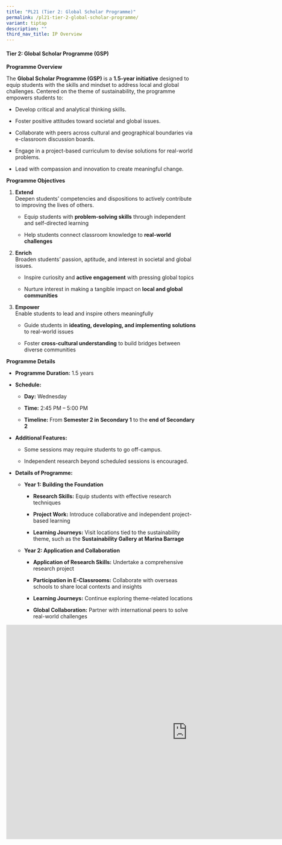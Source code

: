 ```yaml
---
title: "PL21 (Tier 2: Global Scholar Programme)"
permalink: /pl21-tier-2-global-scholar-programme/
variant: tiptap
description: ""
third_nav_title: IP Overview
---
```

<h4>Tier 2: Global Scholar Programme (GSP)</h4>
<p><strong>Programme Overview</strong>
</p>
<p>The <strong>Global Scholar Programme (GSP)</strong> is a <strong>1.5-year initiative</strong> designed
to equip students with the skills and mindset to address local and global
challenges. Centered on the theme of sustainability, the programme empowers
students to:</p>
<ul data-tight="true" class="tight">
<li>
<p>Develop critical and analytical thinking skills.</p>
</li>
<li>
<p>Foster positive attitudes toward societal and global issues.</p>
</li>
<li>
<p>Collaborate with peers across cultural and geographical boundaries via
e-classroom discussion boards.</p>
</li>
<li>
<p>Engage in a project-based curriculum to devise solutions for real-world
problems.</p>
</li>
<li>
<p>Lead with compassion and innovation to create meaningful change.</p>
</li>
</ul>
<p><strong>Programme Objectives</strong>
</p>
<ol data-tight="true" class="tight">
<li>
<p><strong>Extend</strong>
<br>Deepen students’ competencies and dispositions to actively contribute
to improving the lives of others.</p>
<ul data-tight="true" class="tight">
<li>
<p>Equip students with <strong>problem-solving skills</strong> through independent
and self-directed learning</p>
</li>
<li>
<p>Help students connect classroom knowledge to <strong>real-world challenges</strong>
</p>
</li>
</ul>
</li>
<li>
<p><strong>Enrich</strong>
<br>Broaden students’ passion, aptitude, and interest in societal and global
issues.</p>
<ul data-tight="true" class="tight">
<li>
<p>Inspire curiosity and <strong>active engagement</strong> with pressing global
topics</p>
</li>
<li>
<p>Nurture interest in making a tangible impact on <strong>local and global communities</strong>
</p>
</li>
</ul>
</li>
<li>
<p><strong>Empower</strong>
<br>Enable students to lead and inspire others meaningfully</p>
<ul data-tight="true" class="tight">
<li>
<p>Guide students in <strong>ideating, developing, and implementing solutions</strong> to
real-world issues</p>
</li>
<li>
<p>Foster <strong>cross-cultural understanding</strong> to build bridges between
diverse communities</p>
</li>
</ul>
</li>
</ol>
<p><strong>Programme Details</strong>
</p>
<ul data-tight="true" class="tight">
<li>
<p><strong>Programme Duration:</strong> 1.5 years</p>
</li>
<li>
<p><strong>Schedule:</strong>
</p>
<ul data-tight="true" class="tight">
<li>
<p><strong>Day:</strong> Wednesday</p>
</li>
<li>
<p><strong>Time:</strong> 2:45 PM – 5:00 PM</p>
</li>
<li>
<p><strong>Timeline:</strong> From <strong>Semester 2 in Secondary 1</strong> to
the <strong>end of Secondary 2</strong>
</p>
</li>
</ul>
</li>
<li>
<p><strong>Additional Features:</strong>
</p>
<ul data-tight="true" class="tight">
<li>
<p>Some sessions may require students to go off-campus.</p>
</li>
<li>
<p>Independent research beyond scheduled sessions is encouraged.</p>
</li>
</ul>
</li>
<li>
<p><strong>Details of Programme:</strong>
</p>
<ul data-tight="true" class="tight">
<li>
<p><strong>Year 1: Building the Foundation</strong>
</p>
<ul data-tight="true" class="tight">
<li>
<p><strong>Research Skills:</strong> Equip students with effective research
techniques</p>
</li>
<li>
<p><strong>Project Work:</strong> Introduce collaborative and independent
project-based learning</p>
</li>
<li>
<p><strong>Learning Journeys:</strong> Visit locations tied to the sustainability
theme, such as the <strong>Sustainability Gallery at Marina Barrage</strong>
</p>
</li>
</ul>
</li>
<li>
<p><strong>Year 2: Application and Collaboration</strong>
</p>
<ul data-tight="true" class="tight">
<li>
<p><strong>Application of Research Skills:</strong> Undertake a comprehensive
research project</p>
</li>
<li>
<p><strong>Participation in E-Classrooms:</strong> Collaborate with overseas
schools to share local contexts and insights</p>
</li>
<li>
<p><strong>Learning Journeys:</strong> Continue exploring theme-related locations</p>
</li>
<li>
<p><strong>Global Collaboration:</strong> Partner with international peers
to solve real-world challenges</p>
</li>
</ul>
</li>
</ul>
</li>
</ul>
<div class="iframe-wrapper">
<iframe height="569" width="960" allowfullscreen="true" frameborder="0" src="https://docs.google.com/presentation/d/1ujJ3b_1OjrQaXI88dochk0cPhPS3u4DBt-XNX6prsIk/embed?start=true&amp;loop=true&amp;delayms=3000"></iframe>
</div>
<p></p>